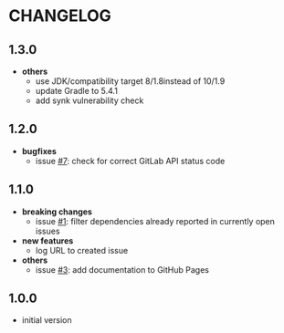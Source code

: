 # CHANGELOG

## 1.3.0
- **others**
  - use JDK/compatibility target 8/1.8instead of 10/1.9
  - update Gradle to 5.4.1
  - add synk vulnerability check

## 1.2.0
- **bugfixes**
  - issue [#7](https://github.com/muhlba91/gradle-dependency-update-notifier/issues/7): check for correct GitLab API status code

## 1.1.0
- **breaking changes**
  - issue [#1](https://github.com/muhlba91/gradle-dependency-update-notifier/issues/1): filter dependencies already reported in currently open issues
- **new features**
  - log URL to created issue
- **others**
  - issue [#3](https://github.com/muhlba91/gradle-dependency-update-notifier/issues/3): add documentation to GitHub Pages

## 1.0.0
- initial version
